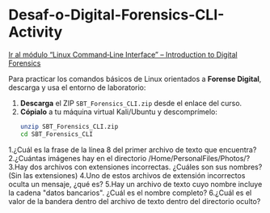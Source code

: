 # Desaf-o-Digital-Forensics-CLI-Activity

[Ir al módulo “Linux Command‑Line Interface” – Introduction to Digital Forensics](https://elearning.securityblue.team/home/courses/free-courses/introduction-to-digital-forensics#content#linux-cli#linux-command-line-interface#linux-cli-activity-and-quiz)

Para practicar los comandos básicos de Linux orientados a **Forense Digital**, descarga y usa el entorno de laboratorio:

1. **Descarga** el ZIP `SBT_Forensics_CLI.zip` desde el enlace del curso.  
2. **Cópialo** a tu máquina virtual Kali/Ubuntu y descomprímelo:  
   ```bash
   unzip SBT_Forensics_CLI.zip
   cd SBT_Forensics_CLI

1.¿Cuál es la frase de la línea 8 del primer archivo de texto que encuentra?
2.¿Cuántas imágenes hay en el directorio /Home/PersonalFiles/Photos/?
3.Hay dos archivos con extensiones incorrectas. ¿Cuáles son sus nombres? (Sin las extensiones)
4.Uno de estos archivos de extensión incorrectos oculta un mensaje, ¿qué es?
5.Hay un archivo de texto cuyo nombre incluye la cadena "datos bancarios". ¿Cuál es el nombre completo?
6.¿Cuál es el valor de la bandera dentro del archivo de texto dentro del directorio oculto?
